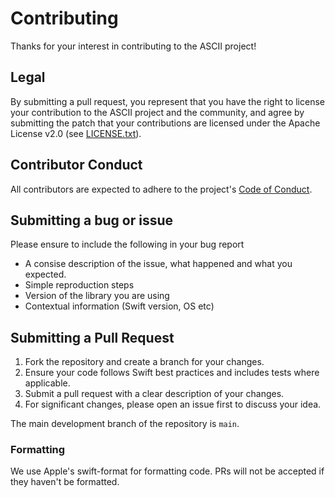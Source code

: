 # Contributing

Thanks for your interest in contributing to the ASCII project!

## Legal

By submitting a pull request, you represent that you have the right to license your contribution to the ASCII project and the community, and agree by submitting the patch that your contributions are licensed under the Apache License v2.0 (see [LICENSE.txt](LICENSE.txt)).

## Contributor Conduct

All contributors are expected to adhere to the project's [Code of Conduct](CODE_OF_CONDUCT.md).

## Submitting a bug or issue

Please ensure to include the following in your bug report
- A consise description of the issue, what happened and what you expected.
- Simple reproduction steps
- Version of the library you are using
- Contextual information (Swift version, OS etc)

## Submitting a Pull Request

1. Fork the repository and create a branch for your changes.
2. Ensure your code follows Swift best practices and includes tests where applicable.
3. Submit a pull request with a clear description of your changes.
4. For significant changes, please open an issue first to discuss your idea.

The main development branch of the repository is `main`.

### Formatting

We use Apple's swift-format for formatting code. PRs will not be accepted if they haven't be formatted.
